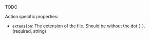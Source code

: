 ﻿TODO

Action specific properties:

- `extension`: The extension of the file. Should be without the dot (`.`). (required, string)
